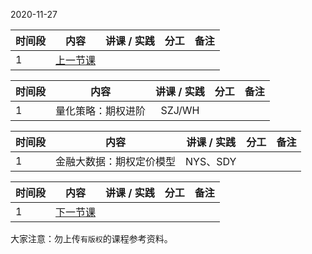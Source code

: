 2020-11-27

| 时间段  |  内容     |  讲课 / 实践     |   分工  |   备注       |
| :---    | :----:   |   :----:    |    :----:    |       ---: |
|   1     | [上一节课](../WW10/WW10-Plan.md)   |     |           |      |


| 时间段  |  内容     |  讲课 / 实践     |   分工  |   备注       |
| :---    | :----:   |   :----:    |    :----:    |       ---: |
|   1     | 量化策略：期权进阶  |   SZJ/WH   |          |        |


| 时间段  |  内容     |  讲课 / 实践     |   分工  |   备注       |
| :---    | :----:   |   :----:    |    :----:    |       ---: |
|   1     | 金融大数据：期权定价模型  |   NYS、SDY   |          |        |


| 时间段  |  内容     |  讲课 / 实践     |   分工  |   备注       |
| :---    | :----:   |   :----:    |    :----:    |       ---: |
|   1     | [下一节课](../WW12/WW12-Plan.md)   |     |           |      |


大家注意：勿上传``有版权``的课程参考资料。
